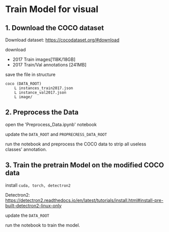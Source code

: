 # Train Model for visual 
## 1. Download the COCO dataset
Download dataset: https://cocodataset.org/#download

download 

- 2017 Train images[118K/18GB]
- 2017 Train/Val annotations [241MB]

save the file in structure

    coco (DATA_ROOT)
        L instances_train2017.json
        L instance_val2017.json
        L image/

## 2. Preprocess the Data 
open the 'Preprocess_Data.ipynb' notebook

update the ```DATA_ROOT```  and ```PROPRECRESS_DATA_ROOT```

run the notebook and preprocess the COCO data to strip all useless classes' annotation.

## 3. Train the pretrain Model on the modified COCO data
install ```cuda, torch, detectron2```

Detectron2: https://detectron2.readthedocs.io/en/latest/tutorials/install.html#install-pre-built-detectron2-linux-only

update the ```DATA_ROOT```

run the notebook to train the model.
